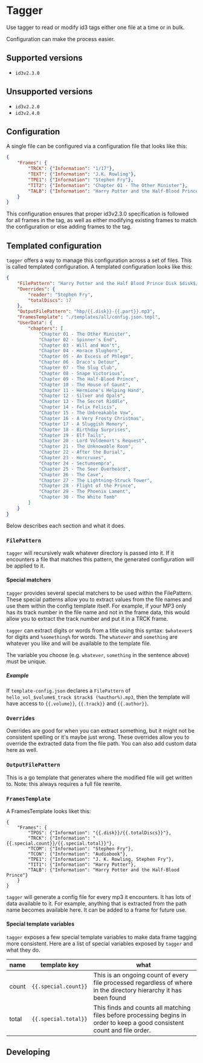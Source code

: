 # Tagger

Use tagger to read or modify id3 tags either one file at a time or in bulk.

Configuration can make the process easier.

## Supported versions

- `id3v2.3.0`

## Unsupported versions

- `id3v2.2.0`
- `id3v2.4.0`

## Configuration

A single file can be configured via a configuration file that looks like this:

```.json
{
    "Frames": {
        "TRCK": {"Information": "1/17"},
        "TEXT": {"Information": "J.K. Rowling"},
        "TPE1": {"Information": "Stephen Fry"},
        "TIT2": {"Information": "Chapter 01 - The Other Minister"},
        "TALB": {"Information": "Harry Potter and the Half-Blood Prince"}
    }
}
```

This configuration ensures that proper id3v2.3.0 specification is followed for all frames in the tag, as well as either modifying existing frames to match the configuration or else adding frames to the tag.

## Templated configuration

`tagger` offers a way to manage this configuration across a set of files. This is called templated configuration. A templated configuration looks like this:

```.json
{
    "FilePattern": "Harry Potter and the Half Blood Prince Disk $disk$/%reader% - Track $part$.mp3",
    "Overrides": {
        "reader": "Stephen Fry",
        "totalDiscs": 17
    },
    "OutputFilePattern": "hbp/{{.disk}}-{{.part}}.mp3",
    "FramesTemplate": "./templates/all/config.json.tmpl",
    "UserData": {
        "chapters": [
            "Chapter 01 - The Other Minister",
            "Chapter 02 - Spinner's End",
            "Chapter 03 - Will and Won't",
            "Chapter 04 - Horace Slughorn",
            "Chapter 05 - An Excess of Phlegm",
            "Chapter 06 - Draco's Detour",
            "Chapter 07 - The Slug Club",
            "Chapter 08 - Snape Victorious",
            "Chapter 09 - The Half-Blood Prince",
            "Chapter 10 - The House of Gaunt",
            "Chapter 11 - Hermione's Helping Hand",
            "Chapter 12 - Silver and Opals",
            "Chapter 13 - The Secret Riddle",
            "Chapter 14 - Felix Felicis",
            "Chapter 15 - The Unbreakable Vow",
            "Chapter 16 - A Very Frosty Christmas",
            "Chapter 17 - A Sluggish Memory",
            "Chapter 18 - Birthday Surprises",
            "Chapter 19 - Elf Tails",
            "Chapter 20 - Lord Voldemort's Request",
            "Chapter 21 - The Unknowable Room",
            "Chapter 22 - After the Burial",
            "Chapter 23 - Horcruxes",
            "Chapter 24 - Sectumsempra",
            "Chapter 25 - The Seer Overheard",
            "Chapter 26 - The Cave",
            "Chapter 27 - The Lightning-Struck Tower",
            "Chapter 28 - Flight of the Prince",
            "Chapter 29 - The Phoenix Lament",
            "Chapter 30 - The White Tomb"
        ]
    }
}
```
Below describes each section and what it does.

### `FilePattern`

`tagger` will recursively walk whatever directory is passed into it. If it encounters a file that matches this pattern, the generated configuration will be applied to it.

#### Special matchers

`tagger` provides several special matchers to be used within the FilePattern. These special patterns allow you to extract values from the file names and use them within the config template itself. For example, if your MP3 only has its track number in the file name and not in the frame data, this would allow you to extract the track number and put it in a TRCK frame.

`tagger` can extract digits or words from a title using this syntax: `$whatever$` for digits and `%something%` for words. The `whatever` and `something` are whatever you like and will be available to the template file.

The variable you choose (e.g. `whatever`, `something` in the sentence above) must be unique.

##### Example

If `template-config.json` declares a `FilePattern` of `hello_vol_$volume$_track $track$ (%author%).mp3`, then the template will have access to `{{.volume}}`, `{{.track}}` and `{{.author}}`.

### `Overrides`

Overrides are good for when you can extract something, but it might not be consistent spelling or it's maybe just wrong. These overrides allow you to override the extracted data from the file path. You can also add custom data here as well.

### `OutputFilePattern`

This is a go template that generates where the modified file will get written to. Note: this always requires a full file rewrite.

### `FramesTemplate`

A FramesTemplate looks liket this:

```
{
    "Frames": {
        "TPOS": {"Information": "{{.disk}}/{{.totalDiscs}}"},
        "TRCK": {"Information": "{{.special.count}}/{{.special.total}}"},
        "TCOM": {"Information": "Stephen Fry"},
        "TCON": {"Information": "Audiobook"},
        "TPE1": {"Information": "J. K. Rowling, Stephen Fry"},
        "TIT1": {"Information": "Harry Potter"},
        "TALB": {"Information": "Harry Potter and the Half-Blood Prince"}
    }
}
```

`tagger` will generate a config file for every mp3 it encounters. It has lots of data available to it. For example, anything that is extracted from the path name becomes available here. It can be added to a frame for future use.

#### Special template variables

`tagger` exposes a few special template variables to make data frame tagging more consistent. Here are a list of special variables exposed by `tagger` and what they do.

| name | template key | what |
| --- | --- | --- |
| count | `{{.special.count}}` | This is an ongoing count of every file processed regardless of where in the directory hierarchy it has been found |
| total | `{{.special.total}}` | This finds and counts all matching files before processing begins in order to keep a good consistent count and file order.

## Developing
